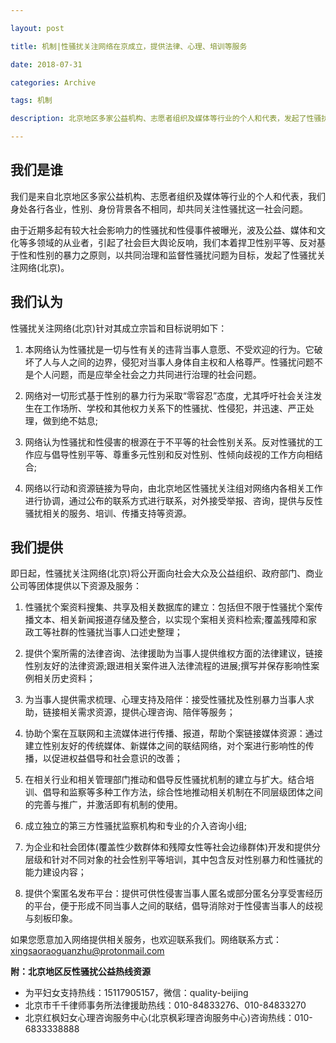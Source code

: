 ```yaml
---

layout: post

title: 机制|性骚扰关注网络在京成立，提供法律、心理、培训等服务

date: 2018-07-31

categories: Archive

tags: 机制

description: 北京地区多家公益机构、志愿者组织及媒体等行业的个人和代表，发起了性骚扰关注网络(北京)。

---
```


## 我们是谁

我们是来自北京地区多家公益机构、志愿者组织及媒体等行业的个人和代表，我们身处各行各业，性别、身份背景各不相同，却共同关注性骚扰这一社会问题。

由于近期多起有较大社会影响力的性骚扰和性侵事件被曝光，波及公益、媒体和文化等多领域的从业者，引起了社会巨大舆论反响，我们本着捍卫性别平等、反对基于性和性别的暴力之原则，以共同治理和监督性骚扰问题为目标，发起了性骚扰关注网络(北京)。

## 我们认为

性骚扰关注网络(北京)针对其成立宗旨和目标说明如下：

1. 本网络认为性骚扰是一切与性有关的违背当事人意愿、不受欢迎的行为。它破坏了人与人之间的边界，侵犯对当事人身体自主权和人格尊严。性骚扰问题不是个人问题，而是应举全社会之力共同进行治理的社会问题。

2. 网络对一切形式基于性别的暴力行为采取“零容忍”态度，尤其呼吁社会关注发生在工作场所、学校和其他权力关系下的性骚扰、性侵犯，并迅速、严正处理，做到绝不姑息;

3. 网络认为性骚扰和性侵害的根源在于不平等的社会性别关系。反对性骚扰的工作应与倡导性别平等、尊重多元性别和反对性别、性倾向歧视的工作方向相结合;

4. 网络以行动和资源链接为导向，由北京地区性骚扰关注组对网络内各相关工作进行协调，通过公布的联系方式进行联系，对外接受举报、咨询，提供与反性骚扰相关的服务、培训、传播支持等资源。

## 我们提供

即日起，性骚扰关注网络(北京)将公开面向社会大众及公益组织、政府部门、商业公司等团体提供以下资源及服务：

1. 性骚扰个案资料搜集、共享及相关数据库的建立：包括但不限于性骚扰个案传播文本、相关新闻报道存储及整合，以实现个案相关资料检索;覆盖残障和家政工等社群的性骚扰当事人口述史整理；

2. 提供个案所需的法律咨询、法律援助为当事人提供维权方面的法律建议，链接性别友好的法律资源;跟进相关案件进入法律流程的进展;撰写并保存影响性案例相关历史资料；

3. 为当事人提供需求梳理、心理支持及陪伴：接受性骚扰及性别暴力当事人求助，链接相关需求资源，提供心理咨询、陪伴等服务；

4. 协助个案在互联网和主流媒体进行传播、报道，帮助个案链接媒体资源：通过建立性别友好的传统媒体、新媒体之间的联结网络，对个案进行影响性的传播，以促进权益倡导和社会意识的改善；

5. 在相关行业和相关管理部门推动和倡导反性骚扰机制的建立与扩大。结合培训、倡导和监察等多种工作方法，综合性地推动相关机制在不同层级团体之间的完善与推广，并激活即有机制的使用。

6. 成立独立的第三方性骚扰监察机构和专业的介入咨询小组;

7. 为企业和社会团体(覆盖性少数群体和残障女性等社会边缘群体)开发和提供分层级和针对不同对象的社会性别平等培训，其中包含反对性别暴力和性骚扰的能力建设内容；

8. 提供个案匿名发布平台：提供可供性侵害当事人匿名或部分匿名分享受害经历的平台，便于形成不同当事人之间的联结，倡导消除对于性侵害当事人的歧视与刻板印象。

如果您愿意加入网络提供相关服务，也欢迎联系我们。网络联系方式：<xingsaoraoguanzhu@protonmail.com>

**附：北京地区反性骚扰公益热线资源**

- 为平妇女支持热线：15117905157，微信：quality-beijing
- 北京市千千律师事务所法律援助热线：010-84833276、010-84833270
- 北京红枫妇女心理咨询服务中心(北京枫彩理咨询服务中心)咨询热线：010-6833338888

<pre>
                                                                            性骚扰关注网络(北京）
                                                                               2018年7月30日
                                                                               </pre>
